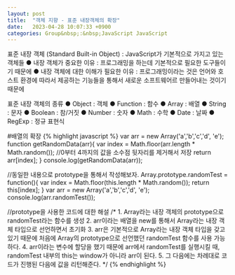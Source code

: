 ```yaml
---
layout: post
title:  "객체 지향 - 표준 내장객체의 확장"
date:   2023-04-28 10:07:33 +0900
categories: Group&nbsp;:&nbsp;JavaScript JavaScript
---
```


표준 내장 객체 (Standard Built-in Object) : JavaScript가 기본적으로 가지고 있는 객체들
    ● 내장 객체가 중요한 이유 : 프로그래밍을 하는데 기본적으로 필요한 도구들이기 때문에
    ● 내장 객체에 대한 이해가 필요한 이유 : 프로그래밍이라는 것은 언어와 호스트 환경에 따라서
                                        제공하는 기능들을 통해서 새로운 소프트웨어르 만들어내는 것이기 때문에

표준 내장 객체의 종류
    ● Object : 객체
    ● Function : 함수
    ● Array : 배열
    ● String : 문자
    ● Boolean : 참/거짓
    ● Number : 숫자
    ● Math : 수학
    ● Date : 날짜
    ● RegExp : 정규 표현식

#배열의 확장
{% highlight javascript %}
var arr = new Array('a','b','c','d', 'e');
function getRandomData(arr){
    var index = Math.floor(arr.length * Math.random()); //0부터 4까지의 값을 소수점 뒷자리를 제거해서 저장
    return arr[index];
}
console.log(getRandomData(arr));

//동일한 내용으로 prototype을 통해서 작성해보자.
Array.prototype.randomTest = function(){
    var index = Math.floor(this.length * Math.random());
    return this[index];
}
var arr = new Array('a','b','c','d', 'e');
console.log(arr.randomTest());

//prototype을 사용한 코드에 대한 해설
/*
    1. Array라는 내장 객체의 prototype으로 randomTest라는 함수를 생성
    2. arr이라는 배열을 new를 통해서 Array라는 내장 객체 타입으로 선언하면서 초기화
    3. arr은 기본적으로 Array라는 내장 객체 타입을 갖고 있기 때문에
        처음에 Array의 prototype으로 선언했던 randomTest 함수를 사용 가능하다.
    4. arr이라는 변수에 할당을 했기 때문에 arr에서 randomTest를 실행시킬 때,
        randomTest 내부의 this는 window가 아니라 arr이 된다.
    5. 그 다음에는 차례대로 코드가 진행된 다음에 값을 리턴해준다.
*/
{% endhighlight %}